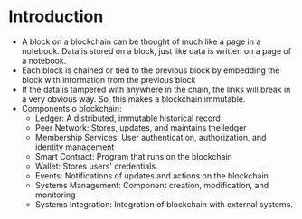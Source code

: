 # Introduction
* A block on a blockchain can be thought of much like a page in a notebook. Data is stored on a block, just like data is written on a page of a notebook.
* Each block is chained or tied to the previous block by embedding the block with information from the previous block
* If the data is tampered with anywhere in the chain, the links will break in a very obvious way. So, this makes a blockchain immutable.
* Components o blockchain:
   - Ledger: A distributed, immutable historical record
   - Peer Network: Stores, updates, and maintains the ledger
   - Membership Services: User authentication, authorization, and identity management
   - Smart Contract: Program that runs on the blockchain
   - Wallet: Stores users' credentials
   - Events: Notifications of updates and actions on the blockchain
   - Systems Management: Component creation, modification, and monitoring
   - Systems Integration: Integration of blockchain with external systems.

